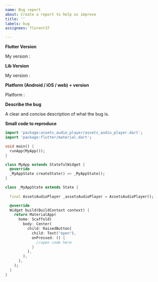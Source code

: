 ```yaml
---
name: Bug report
about: Create a report to help us improve
title: ''
labels: bug
assignees: florent37

---
```


**Flutter Version**

My version : 

**Lib Version**

My version : 

**Platform (Android / iOS / web) + version**

Platform : 

**Describe the bug**

A clear and concise description of what the bug is.

**Small code to reproduce**

```dart
import 'package:assets_audio_player/assets_audio_player.dart';
import 'package:flutter/material.dart';

void main() {
  runApp(MyApp());
}

class MyApp extends StatefulWidget {
  @override
  _MyAppState createState() => _MyAppState();
}

class _MyAppState extends State {
  
  final AssetsAudioPlayer _assetsAudioPlayer = AssetsAudioPlayer();

  @override
  Widget build(BuildContext context) {
    return MaterialApp(
      home: Scaffold(
        body: Center(
          child: RaisedButton(
            child: Text("open"),
            onPressed: () {
              //open code here
            }
          ),
        ),
      ),
    );
  }
}
```
